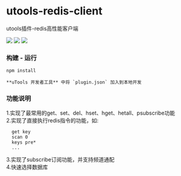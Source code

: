 # utools-redis-client
utools插件-redis高性能客户端

![](https://s2.loli.net/2021/12/10/CAGUnwNiZDhHps1.png)
![](https://s2.loli.net/2021/12/10/YKOeFCpEfMhLgIs.png)
![](https://s2.loli.net/2021/12/10/gniMHxzlo5wusvY.png)
### 构建 - 运行
```
npm install

**uTools 开发者工具** 中将 `plugin.json` 加入到本地开发
```
### 功能说明
1.实现了最常用的get、set、del、hset、hget、hetall、psubscribe功能</br>
2.实现了直接执行redis指令的功能，如:</br>
```
  get key
  scan 0
  keys pre*
  ...
```
3.实现了subscribe订阅功能，并支持频道通配</br>
4.快速选择数据库
